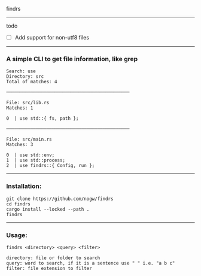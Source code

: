 findrs 

---

todo

- [ ] Add support for non-utf8 files

---

### A simple CLI to get file information, like grep

```
Search: use
Directory: src
Total of matches: 4

──────────────────────────────────────────────

File: src/lib.rs
Matches: 1

0  | use std::{ fs, path };

──────────────────────────────────────────────

File: src/main.rs
Matches: 3

0  | use std::env;
1  | use std::process;
2  | use findrs::{ Config, run };
```

---

### Installation: 

```
git clone https://github.com/nogw/findrs
cd findrs
cargo install --locked --path .
findrs
```

---

### Usage:

```
findrs <directory> <query> <filter>

directory: file or folder to search
query: word to search, if it is a sentence use " " i.e. "a b c"
filter: file extension to filter
```